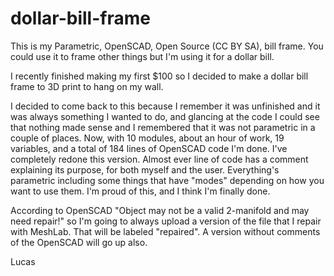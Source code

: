 dollar-bill-frame
=================

This is my Parametric, OpenSCAD, Open Source (CC BY SA), bill frame. You could use it to frame other things but I'm using it for a dollar bill. 

I recently finished making my first $100 so I decided to make a dollar bill frame to 3D print to hang on my wall.

I decided to come back to this because I remember it was unfinished and it was always something I wanted to do, and glancing at the code I could see that nothing made sense and I remembered that it was not parametric in a couple of places. Now, with 10 modules, about an hour of work, 19 variables, and a total of 184 lines of OpenSCAD code I'm done. I've completely redone this version. Almost ever line of code has a comment explaining its purpose, for both myself and the user. Everything's parametric including some things that have "modes" depending on how you want to use them. I'm proud of this, and I think I'm finally done. 

According to OpenSCAD "Object may not be a valid 2-manifold and may need repair!" so I'm going to always upload a version of the file that I repair with MeshLab. That will be labeled "repaired". A version without comments of the OpenSCAD will go up also. 

Lucas
  





